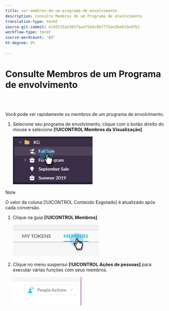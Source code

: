 ```yaml
---
title: ver-membros-de-um-programa-de-envolvimento
description: Consulte Membros de um Programa de envolvimento
translation-type: tm+mt
source-git-commit: e149133a5383faaef5e9c9b7775ae36e633ed7b1
workflow-type: tm+mt
source-wordcount: '63'
ht-degree: 0%

---
```



# Consulte Membros de um Programa de envolvimento

<br> 

Você pode ver rapidamente os membros de um programa de envolvimento.

1. Selecione seu programa de envolvimento, clique com o botão direito do mouse e selecione **[!UICONTROL Membros da Visualização]**.

   ![Imagem Um](/help/sky/assets/engagement-programs/see-members-of-an-engagement-program/see-members-of-an-engagement-program-1.png)

>[!NOTE]
>
>O valor da coluna [!UICONTROL Conteúdo Esgotado] é atualizado após cada conversão.

1. Clique na guia **[!UICONTROL Membros]**.

   ![Imagem dois](/help/sky/assets/engagement-programs/see-members-of-an-engagement-program/see-members-of-an-engagement-program-2.png)

1. Clique no menu suspenso **[!UICONTROL Ações de pessoas]** para executar várias funções com seus membros.

   ![Imagem Três](/help/sky/assets/engagement-programs/see-members-of-an-engagement-program/see-members-of-an-engagement-program-3.png)
